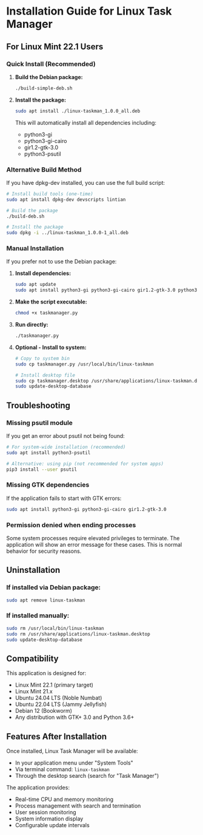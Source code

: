 # Installation Guide for Linux Task Manager

## For Linux Mint 22.1 Users

### Quick Install (Recommended)

1. **Build the Debian package:**
   ```bash
   ./build-simple-deb.sh
   ```

2. **Install the package:**
   ```bash
   sudo apt install ./linux-taskman_1.0.0_all.deb
   ```

   This will automatically install all dependencies including:
   - python3-gi
   - python3-gi-cairo
   - gir1.2-gtk-3.0
   - python3-psutil

### Alternative Build Method

If you have dpkg-dev installed, you can use the full build script:

```bash
# Install build tools (one-time)
sudo apt install dpkg-dev devscripts lintian

# Build the package
./build-deb.sh

# Install the package
sudo dpkg -i ../linux-taskman_1.0.0-1_all.deb
```

### Manual Installation

If you prefer not to use the Debian package:

1. **Install dependencies:**
   ```bash
   sudo apt update
   sudo apt install python3-gi python3-gi-cairo gir1.2-gtk-3.0 python3-psutil
   ```

2. **Make the script executable:**
   ```bash
   chmod +x taskmanager.py
   ```

3. **Run directly:**
   ```bash
   ./taskmanager.py
   ```

4. **Optional - Install to system:**
   ```bash
   # Copy to system bin
   sudo cp taskmanager.py /usr/local/bin/linux-taskman
   
   # Install desktop file
   sudo cp taskmanager.desktop /usr/share/applications/linux-taskman.desktop
   sudo update-desktop-database
   ```

## Troubleshooting

### Missing psutil module

If you get an error about psutil not being found:

```bash
# For system-wide installation (recommended)
sudo apt install python3-psutil

# Alternative: using pip (not recommended for system apps)
pip3 install --user psutil
```

### Missing GTK dependencies

If the application fails to start with GTK errors:

```bash
sudo apt install python3-gi python3-gi-cairo gir1.2-gtk-3.0
```

### Permission denied when ending processes

Some system processes require elevated privileges to terminate. The application will show an error message for these cases. This is normal behavior for security reasons.

## Uninstallation

### If installed via Debian package:
```bash
sudo apt remove linux-taskman
```

### If installed manually:
```bash
sudo rm /usr/local/bin/linux-taskman
sudo rm /usr/share/applications/linux-taskman.desktop
sudo update-desktop-database
```

## Compatibility

This application is designed for:
- Linux Mint 22.1 (primary target)
- Linux Mint 21.x
- Ubuntu 24.04 LTS (Noble Numbat)
- Ubuntu 22.04 LTS (Jammy Jellyfish)
- Debian 12 (Bookworm)
- Any distribution with GTK+ 3.0 and Python 3.6+

## Features After Installation

Once installed, Linux Task Manager will be available:
- In your application menu under "System Tools"
- Via terminal command: `linux-taskman`
- Through the desktop search (search for "Task Manager")

The application provides:
- Real-time CPU and memory monitoring
- Process management with search and termination
- User session monitoring
- System information display
- Configurable update intervals